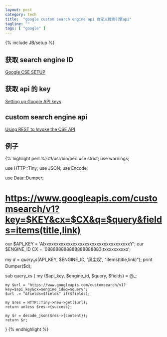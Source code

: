 ```yaml
---
layout: post
category: tech
title:  "google custom search engine api 自定义搜索引擎api"
tagline: ""
tags: [ "google" ] 
---
```

{% include JB/setup %}

## 获取 search engine ID

[Google CSE SETUP](https://cse.google.com/cse/setup/) 

## 获取 api 的 key

[Setting up Google API keys](https://support.google.com/cloud/answer/6158862)

## custom search engine api

[Using REST to Invoke the CSE API](https://developers.google.com/custom-search/json-api/v1/using_rest)

## 例子

{% highlight perl %}
#!/usr/bin/perl
use strict;
use warnings;

use HTTP::Tiny;
use JSON;
use Encode;

use Data::Dumper;

# https://www.googleapis.com/customsearch/v1?key=$KEY&cx=$CX&q=$query&fields=items(title,link)
our $API_KEY = 'AIxxxxxxxxxxxxxxxxxxxxxxxxxxxxxxxxxxxxY';
our $ENGINE_ID CX = '088888888888888888883:txxxxxxxxxo';

my $d = query_xs($API_KEY, $ENGINE_ID, '风尘叹', "items(title,link)");
print Dumper($d);

sub query_xs {
    my ($api_key, $engine_id, $query, $fields) = @_;

    my $url = "https://www.googleapis.com/customsearch/v1?key=$api_key&cx=$engine_id&q=$query";
    $url .= "&fields=$fields" if($fields);

    my $res = HTTP::Tiny->new->get($url);
    return unless $res->{success};

    my $r = decode_json($res->{content});
    return $r;
}
{% endhighlight %}
